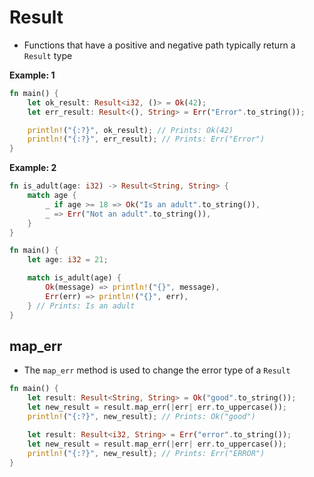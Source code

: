 # Result

* Functions that have a positive and negative path typically return a `Result` type

**Example: 1**

```rust
fn main() {
    let ok_result: Result<i32, ()> = Ok(42);
    let err_result: Result<(), String> = Err("Error".to_string());

    println!("{:?}", ok_result); // Prints: Ok(42)
    println!("{:?}", err_result); // Prints: Err("Error")
}
```

**Example: 2**

```rust
fn is_adult(age: i32) -> Result<String, String> {
    match age {
        _ if age >= 18 => Ok("Is an adult".to_string()),
        _ => Err("Not an adult".to_string()),
    }
}

fn main() {
    let age: i32 = 21;

    match is_adult(age) {
        Ok(message) => println!("{}", message),
        Err(err) => println!("{}", err),
    } // Prints: Is an adult
}
```

## map_err

* The `map_err` method is used to change the error type of a `Result`

```rust
fn main() {
    let result: Result<String, String> = Ok("good".to_string());
    let new_result = result.map_err(|err| err.to_uppercase());
    println!("{:?}", new_result); // Prints: Ok("good")

    let result: Result<i32, String> = Err("error".to_string());
    let new_result = result.map_err(|err| err.to_uppercase());
    println!("{:?}", new_result); // Prints: Err("ERROR")
}

